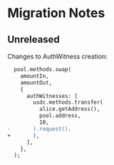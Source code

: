 # Migration Notes

## Unreleased

Changes to AuthWitness creation:

```diff
  pool.methods.swap(
    amountIn,
    amountOut,
    {
      authWitnesses: [
        usdc.methods.transfer(
          alice.getAddress(),
          pool.address,
          10,
-       ).request(),
+       ),
      ],
    },
  );
```
